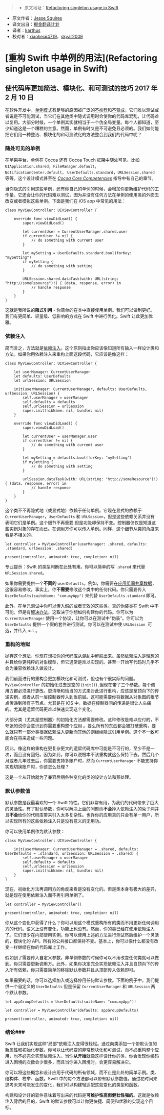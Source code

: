 > * 原文地址：[Refactoring singleton usage in Swift](http://www.jessesquires.com/refactoring-singletons-in-swift/)
* 原文作者：[Jesse Squires](http://www.jessesquires.com/)
* 译文出自：[掘金翻译计划](https://github.com/xitu/gold-miner)
* 译者：[karthus](https://github.com/karthus1110)
* 校对者：[xiaoheiai4719](https://github.com/xiaoheiai4719)，[skyar2009](https://github.com/skyar2009)

# [重构 Swift 中单例的用法](Refactoring singleton usage in Swift) #

## 使代码库更加简洁、模块化、和可测试的技巧 2017 年 2 月 10 日 ##

在软件开发中，[单例模式](https://en.wikipedia.org/wiki/Singleton_pattern)有足够的原因被广泛的[不推荐](https://www.objc.io/issues/13-architecture/singletons/)和[不赞成](http://coliveira.net/software/day-19-avoid-singletons/)。它们难以测试或者说是不可能测试，当它们在其他类中隐式调用时会使你的代码库混乱，让代码难以复用。大部分时候，一个单例其实就相当于一个伪全局变量。每个人都知道，至少知道这是一个糟糕的主意。然而，单例有时又是不可避免且必须的。我们如何能把它们用一种整洁、模块化的和可测试化的方法整合到我们的代码中呢？

### 随处可见的单例 ###

在苹果平台，单例在 Cocoa 还有 Cocoa Touch 框架中随处可见。比如 `UIApplication.shared`，`FileManager.default`，`NotificationCenter.default`， `UserDefaults.standard`，`URLSession.shared` 等等。这个设计模式甚至在 [*Cocoa Core Competencies*](https://developer.apple.com/library/content/documentation/General/Conceptual/DevPedia-CocoaCore/Singleton.html#//apple_ref/doc/uid/TP40008195-CH49-SW1) 指导中有自己的章节。

当你隐式的引用这些单例，还有你自己的单例的时候，会增加你更新维护代码的工作量。它还会让你的代码难以测试，因为并没有任何方法在单例的使用类的外面去改变或者模拟这些单例。下面是我们在 iOS app 中常见的用法：
```
class MyViewController: UIViewController {

    override func viewDidLoad() {
        super.viewDidLoad()

        let currentUser = CurrentUserManager.shared.user
        if currentUser != nil {
            // do something with current user
        }

        let mySetting = UserDefaults.standard.bool(forKey: "mySetting")
        if mySetting {
            // do something with setting
        }

        URLSession.shared.dataTask(with: URL(string: "http://someResource")!) { (data, response, error) in
            // handle response
        }
    }
}
```

这就是我所说的**隐式引用** - 你简单的在类中直接使用单例。我们可以做到更好。我们有更简单、轻量级、低影响的方式在 Swift 中进行优化。Swift 让此更加优雅。

### 依赖注入 ###

简而言之，方法就是[依赖注入](https://en.wikipedia.org/wiki/Dependency_injection)。这个原则指出你应该像知道所有输入一样设计类和方法。如果你用依赖注入来重构上面这段代码，它应该是像这样：
```
class MyViewController: UIViewController {

    let userManager: CurrentUserManager
    let defaults: UserDefaults
    let urlSession: URLSession

    init(userManager: CurrentUserManager, defaults: UserDefaults, urlSession: URLSession) {
        self.userManager = userManager
        self.defaults = defaults
        self.urlSession = urlSession
        super.init(nibName: nil, bundle: nil)
    }

    override func viewDidLoad() {
        super.viewDidLoad()

        let currentUser = userManager.user
        if currentUser != nil {
            // do something with current user
        }

        let mySetting = defaults.bool(forKey: "mySetting")
        if mySetting {
            // do something with setting
        }

        urlSession.dataTask(with: URL(string: "http://someResource")!) { (data, response, error) in
            // handle response
        }
    }
}

```

这个类不不再隐式地（或显式地）依赖于任何单例。它现在显式的依赖于 `CurrentUserManager`，`UserDefaults` 和 `URLSession`，但是这些依赖关系并没有表明它们是单例。这个细节不再重要,但是功能却保持不变。控制器仅仅是知道这些实例对象的存在而已。在调用方你可以传入单例。同样，这个细节从类的角度来看是不相关的。
```
let controller = MyViewController(userManager: .shared, defaults: .standard, urlSession: .shared)

present(controller, animated: true, completion: nil)
```

专业提示：Swift 的类型判断在此处有用。你可以简单的写 `.shared` 来代替 `URLSession.shared`。

如果你需要提供一个**不同的** `userDefaults`。例如，你需要在[应用组间共享数据](https://developer.apple.com/library/content/documentation/General/Conceptual/ExtensibilityPG/ExtensionScenarios.html#//apple_ref/doc/uid/TP40014214-CH21-SW6)，这很容易修改。事实上，你**不需要**修改这个类中的任何代码。你只需要传入 `UserDefaults(suiteName: "com.myApp")` 来代替 `UserDefaults.standard` 即可。

此外，在单元测试中你可以传入假的或者无效的这些类。真的伪装类在 Swift 中不可能，但是有[解决办法](/testing-without-ocmock/)。这取决于你想如何构建你的代码。你可以为 `CurrentUserManager` 使用一个协议，让你可以在测试中“伪装”。你可以为 `UserDefaults` 提供一个假的套件进行测试。你可以在测试中使 `URLSession`  可选，并传入 `nil` 。

### 重构的地狱 ###

抛弃这个想法，你现在想把你的代码库从混乱中解脱出来。虽然依赖注入是理想的并且给你更纯粹的对象模型，但它通常是难以实现的。甚至一开始写代码时几乎不会为兼容依赖注入做设计。

我们前面进行的重构会更加模块化和可测试，但也有个很实际的问题。 `MyViewController` 的初始化过去是空的 (`init()`) ,但现在带了三个参数。每个调用方都必须进行更改。更清晰和恰当的方式来对此进行重构，应该是至顶向下的传递实例，或者从前一层控制器传入到当前层。这可能需要你将数据从对象图的根节点传递到所有子节点。尤其是在 iOS 中，数据在控制器间的传递是很让人头痛的。尤其是遗留代码更难以快速实现这个变化。

大部分类（尤其是控制器）的初始化方法都需要修改。这种修改是难以应付的，不夸张的说你会意识到你需要重构整个应用 。要么所有的东西都会被打破重构，要么就只有一部分类根据依赖注入更新而其他的则继续隐式引用单例。这个不一致可能会在将来造成一些问题。

因此，像这样的重构在更复杂更大的遗留代码库中可能是不可行的，至少不是一次，而且没有回归。因为如此，你可以说根本不该重构就这么保持下去。然后几个月或者几年过去后，你需要支持多账户时，然而 `CurrentUserManager` 不能支持你实现切换账户时，你该怎么处理？

这是一个从开始就为了兼容后期各种变化的类的设计方法和预处理。

### 默认参数值 ###

默认参数是我最喜欢的一个 Swift 特性。它们非常有用，为我们的代码带来了巨大的灵活性。有了默认参数，你可以解决上面的问题而**不会**掉入依赖注入的兔子洞并且**不会**给你的代码库带来引入太多复杂性。也许你的应用真的只会有单一用户，所以实现所有的这些依赖注入只是没有意义的无用功。

你可以使用单例作为默认参数：

```
class MyViewController: UIViewController {

    init(userManager: CurrentUserManager = .shared, defaults: UserDefaults = .standard, urlSession: URLSession = .shared) {
        self.userManager = userManager
        self.defaults = defaults
        self.urlSession = urlSession
        super.init(nibName: nil, bundle: nil)
    }
}
```

现在，初始化方法再调用方的角度来看是没有变化的。但是类本身有极大的差异，就是现在使用依赖注入而不再引用单例了。
```
let controller = MyViewController()

present(controller, animated: true, completion: nil)
```

你从这个变化中获得了什么？你可以用这个模式重构所有的类而不用更新任何调用方的代码。语义上没有变化，功能上也没有。然而，你的类已经在使用依赖注入了。它们很少在内部使用实例。你可以使用上述的方法进行测试然后维护一个灵活的，模块化的 API，所有的公共接口都保持不变。基本上，你可以像什么都没有改变一样继续在你的代码库上工作。

假如到了需要传入自定义参数，非单例参数的时候你可以不用改变任何类就可以做到。你只需要更新调用方。此外，如果你决定完全实现依赖注入并且自顶向下的传入所有依赖，你只需要简单的移除默认参数并且从顶部传入依赖即可。

如果需要的话，你可以选择加入或选择停用任何默认参数。下面的例子中，我们提供一个自定义的 `UserDefaults` 但是保留 `CurrentUserManager` 和 `URLSession` 两个默认参数。

```
let appGroupDefaults = UserDefaults(suiteName: "com.myApp")!

let controller = MyViewController(defaults: appGroupDefaults)

present(controller, animated: true, completion: nil)
```

### 结论###

Swift 让我们实现这种“局部”依赖注入变得很轻松。通过向类添加一个带默认值的新属性和初始化参数，你可以让代码变的非常模块化和可测试，而不必重构整个应用，也不必完全实现依赖注入。当你**从开始**就像这样设计你的类，你会发现你编码进入困境的次数会少很多，而且当你进入困境时，会更容易解决它。

你可以将这些概念和设计应用于代码的所有领域，而不止是此处的简单示例。类、结构体、枚举、函数。Swift 中的每个方法都可以带有默认参数值。通过花时间来思考未来可能发生的变化，我们可以构建轻适配这些变化的类型和函数。

构建和设计好的软件意味着写出来的代码是**可维护性高但健壮性强的**。这就是依赖注入背后的目的，Swift 的默认参数可以让你更快捷、简便和优雅的实现这个目标。
